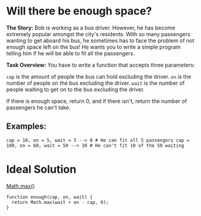 # Will there be enough space?

**The Story:**
Bob is working as a bus driver. However, he has become extremely popular amongst the city's residents. With so many passengers wanting to get aboard his bus, he sometimes has to face the problem of not enough space left on the bus! He wants you to write a simple program telling him if he will be able to fit all the passengers.

**Task Overview:**
You have to write a function that accepts three parameters:

`cap` is the amount of people the bus can hold excluding the driver.
`on` is the number of people on the bus excluding the driver.
`wait` is the number of people waiting to get on to the bus excluding the driver.

If there is enough space, return 0, and if there isn't, return the number of passengers he can't take.

## Examples:

`cap = 10, on = 5, wait = 5 --> 0 # He can fit all 5 passengers cap = 100, on = 60, wait = 50 --> 10 # He can't fit 10 of the 50 waiting `

# Ideal Solution

[Math.max()](https://www.codewars.com/kata/5875b200d520904a04000003/solutions/javascript#:~:text=with%20your%20solution-,Link,-Matrix159%2C%20andreapt82%2C%20sfoulk)

```
function enough(cap, on, wait) {
  return Math.max(wait + on - cap, 0);
}
```
